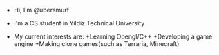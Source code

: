 - Hi, I’m @ubersmurf

- I'm a CS student in Yildiz Technical University

- My current interests are:
  +Learning Opengl/C++
  +Developing a game engine
  +Making clone games(such as Terraria, Minecraft)
